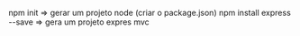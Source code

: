 npm init => gerar um projeto node (criar o package.json)
npm install express --save => gera um projeto expres mvc